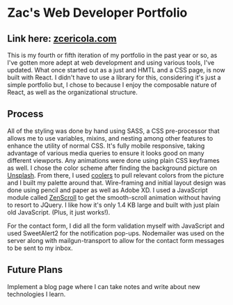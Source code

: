 # Zac's Web Developer Portfolio

## Link here: [zcericola.com](www.zcericola.com)

This is my fourth or fifth iteration of my portfolio in the past year or so, as I've gotten more adept at web development and using various tools, I've updated. What once started out as a just and HMTL and a CSS page, is now built with React. I didn't have to use a library for this, considering it's just a simple portfolio but, I chose to because I enjoy the composable nature of React, as well as the organizational structure. 

## Process
All of the styling was done by hand using SASS, a CSS pre-processor that allows me to use variables, mixins, and nesting among other features to enhance the utility of normal CSS. It's fully mobile responsive, taking advantage of various media queries to ensure it looks good on many different viewports. Any animations were done using plain CSS keyframes as well. I chose the color scheme after finding the background picture on [Unsplash](www.unsplash.com). From there, I used [coolers](coolors.co) to pull relevant colors from the picture and I built my palette around that. Wire-framing and initial layout design was done using pencil and paper as well as Adobe XD. I used a JavaScript module called [ZenScroll](https://github.com/zengabor/zenscroll) to get the smooth-scroll animation without having to resort to JQuery. I like how it's only 1.4 KB large and built with just plain old JavaScript. (Plus, it just works!). 

For the contact form, I did all the form validation myself with JavaScript and used SweetAlert2 for the notification pop-ups. Nodemailer was used on the server along with mailgun-transport to allow for the contact form messages to be sent to my inbox. 

## Future Plans
Implement a blog page where I can take notes and write about new technologies I learn.
